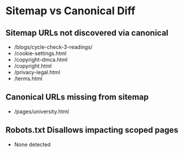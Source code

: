 # Sitemap vs Canonical Diff

## Sitemap URLs not discovered via canonical

- /blogs/cycle-check-3-readings/
- /cookie-settings.html
- /copyright-dmca.html
- /copyright.html
- /privacy-legal.html
- /terms.html

## Canonical URLs missing from sitemap

- /pages/university.html

## Robots.txt Disallows impacting scoped pages

- None detected
